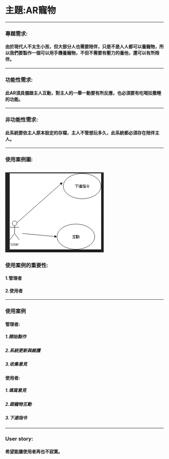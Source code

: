 # 主題:AR寵物
---
### 專題需求:
#### 由於現代人不太生小孩，但大部分人也需要陪伴，只是不是人人都可以養寵物，所以我們要製作一個可以用手機養寵物，不但不需要有壓力的養他，還可以有所陪伴。
---
### 功能性需求:
#### 此AR須具備跟主人互動，對主人的一舉一動要有所反應，也必須要有吃喝拉撒睡的功能。
---
### 非功能性需求:
#### 此系統要依主人原本設定的存檔，主人不管想玩多久，此系統都必須存在陪伴主人。
---
### 使用案例圖:
![team](71066805_385976552076141_327737297816518656_n.jpg)
---
### 使用案例的重要性:
#### 1.管理者
#### 2.使用者
---
### 使用案例
#### 管理者:
##### 1.開始製作
##### 2.系統更新與維護
##### 3.收集意見
#### 使用者:
##### 1.填寫意見
##### 2.跟寵物互動
##### 3.下達指令
---
### User story:
#### 希望能讓使用者再也不寂寞。
